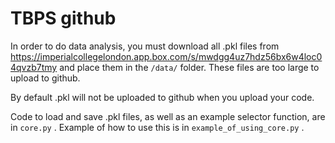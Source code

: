 # TBPS github

In order to do data analysis, you must download all .pkl files from https://imperialcollegelondon.app.box.com/s/mwdgg4uz7hdz56bx6w4loc04qvzb7tmy and place them in the `/data/` folder.
These files are too large to upload to github.

By default .pkl will not be uploaded to github when you upload your code.

Code to load and save .pkl files, as well as an example selector function, are in `core.py` .
Example of how to use this is in `example_of_using_core.py` .